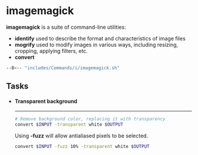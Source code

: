 # imagemagick

**imagemagick** is a suite of command-line utilities: 

- **identify** used to describe the format and characteristics of image files
- **mogrify** used to modify images in various ways, including resizing, cropping, applying filters, etc.
- **convert**

```sh
--8<-- "includes/Commands/i/imagemagick.sh"
``` 

## Tasks

<div class="grid cards" markdown>

-   #### Transparent background

    ---

    ```sh
    # Remove background color, replacing it with transparency
    convert $INPUT -transparent white $OUTPUT
    ```

    Using **-fuzz** will allow antialiased pixels to be selected.

    ```sh
    convert $INPUT -fuzz 10% -transparent white $OUTPUT
    ```


</div>